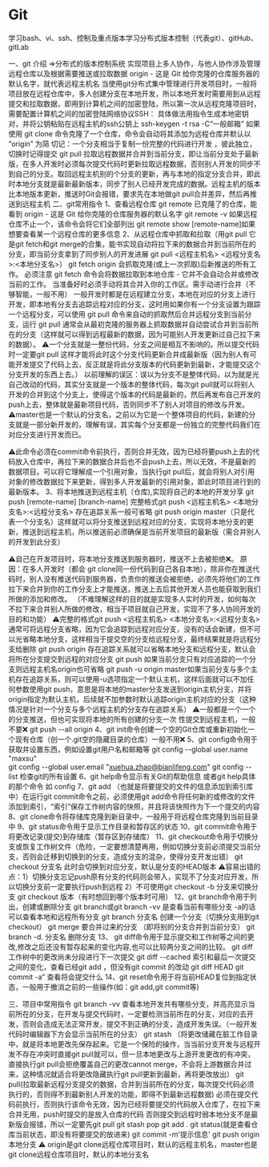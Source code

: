 # Git
学习bash、vi、ssh、控制及重点版本学习分布式版本控制（代表git）、gitHub、gitLab


一、git 介绍  =>分布式的版本控制系统
实现项目上多人协作，与他人协作涉及管理远程仓库以及根据需要推送或拉取数据
origin - 这是 Git 给你克隆的仓库服务器的默认名字，就代表远程主机名
当使用git分布式集中管理进行开发项目时，一般将项目放在远程仓库中，多人创建分支在本地开发，所以本地开发时需要用到从远程提交和拉取数据，即用到计算机之间的加密登陆，所以第一次从远程克隆项目时，需要配置计算机之间的加密登陆网络协议SSH：
具体做法用指令生成本地密钥对，并将公钥粘贴在远程主机的ssh公钥上 ssh-keygen -t rsa -C“一般邮箱”
如果使用 git clone 命令克隆了一个仓库，命令会自动将其添加为远程仓库并默认以 “origin” 为简
切记：一个分支相当于复制一份完整的代码进行开发 ，彼此独立，切换时记得提交
git pull 拉取远程数据并合并到当前分支，即让当前分支处于最新版，在多人开发时必须每次提交代码时更新拉取远程数据，否则别人开发的同步不到自己的分支。取回远程主机别的个分支的更新，再与本地的指定分支合并，即此时本地分支就是最新最新版本，同步了别人已经开发完成的数据。远程主机的版本比本地版本更新，推送时Git会报错，要求先在本地做git pull合并差异，然后再推送到远程主机
二、git常用指令
1、查看远程仓库
git remote  已克隆了的仓库，能看到 origin - 这是 Git 给你克隆的仓库服务器的默认名字
git remote -v  如果远程仓库不止一个，该命令会将它们全部列出
git remote show [remote-name]如果想要查看某一个远程仓库的更多信息
2、从远程仓库中抓取和拉取（用git pull  它是git fetch和git merge的合集，能书实现自动将拉下来的数据合并到当前所在的分支，即当前分支拿到了同步别人的开发进展 git pull <远程主机名> <远程分支名>:<本地分支名>）
git fetch origin 会抓取克隆(或上一次抓取)后新推送的所有工作。 必须注意 git fetch 命令会将数据拉取到本地仓库 - 它并不会自动合并或修改当前的工作。 当准备好时必须手动将其合并入你的工作区。需手动进行合并（不够智能，一般不用）
一般开发时都是在远程建立分支，本地在对应的分支上进行开发，即本地有分支去追踪远程对应的分支，这时用如果你有一个分支设置为跟踪一个远程分支，可以使用 git pull 命令来自动的抓取然后合并远程分支到当前分支，运行 git pull 通常会从最初克隆的服务器上抓取数据并自动尝试合并到当前所在的分支（这样就可以得到远程最新的数据，因为可能别人开发更新过自己拉下来的数据）。
⚠️一个分支就是一整份代码，分支之间是相互不影响的。所以提交代码时一定要git pull 这样才能将此时这个分支代码更新合并成最新版（因为别人有可能开发提交了代码上去，反正就是将此分支版本的代码更新到最新，才能提交这个分支开发的东西上去。）    以前理解的误区：误以为分支不是整体代码，以为就是光自己改动的代码，其实分支就是一个版本的整体代码，每次git pull就可以将别人开发的合并到这个分支上，使得这个版本的代码是最新的，然后再发布自己开发的push上去，整体就是最新项目代码，否则同步不了别人对项目的修改与开发。
⚠️master也是一个默认的分支名，之前以为它是一个整体项目的代码，新建的分支就是一部分新开发的，理解有误，其实每个分支都是一份独立的完整代码我们在对应分支进行开发而已。

⚠️此命令必须在commit命令前执行，否则合并无效，因为已经将要push上去的代码放入仓库中，再拉下来的数据合并后也不会push上去，所以无效，不是最新的数据项目。可以将它理解成一个引用对象，当执行git pull后，就会将别人对引用对象的修改数据拉下来更新，得到多人开发最新的引用对象，即此时项目进行到的最新版本。
 3、将本地推送到远程主机（仓库),实现将自己的本地的开发分享  git push [remote-name] [branch-name]  完整格式git push <远程主机名> <本地分支名>:<远程分支名> 存在追踪关系一般可省略
git push origin master（只是代表一个分支名）这样就可以将分支推送到远程对应的分支，实现将本地分支的更新，推送到远程主机，所以推送前必须确保是当前开发项目的最新版（需合并别人的开发到此分支）

⚠️自己在开发项目时，将本地分支推送到服务器时，推送不上去被拒绝❌。
  原因：在多人开发时（都会 git clone同一份代码到自己各自本地），除非你在推送代码时，别人没有推送代码到服务器，负责你的推送会被拒绝，必须先将他们的工作拉下来合并到你的工作分支上才能推送，推送上去后其他开发人员也能获取到我们所做的添加和修改。
（不难理解这样的目的就是实现多人实时的开发，如何每次不拉下来合并别人所做的修改，相当于项目就自己开发，实现不了多人协同开发的目的和功能）
⚠️完整的格式git push <远程主机名> <本地分支名>:<远程分支名>
     通常可将远程分支省略，因为它会追踪到远程对应分支，没有的话会新建，但不可以光省略本地分支，这样相当于提交空的分支给远程分支，最终结果就是将远程分支给删除
git push origin 存在追踪关系就可以省略本地分支和远程分支，默认会将所在分支提交到远程的对应分支
git push 如果当前分支只有对应追踪的一个分支则远程主机名origin也可省略
git push -u origin master如果当前分支与多个主机存在追踪关系，则可以使用-u选项指定一个默认主机，这样后面就可以不加任何参数使用git push，意思是将本地的master分支发送到origin主机分支，并将 origin指定为默认主机，后续就不加参数时默认追踪origin主机对应的分支（这种情况是针对一个分支与多个远程主机的分支存在追踪关系）
⚠️一般都是一个一个的分支推送，但也可实现将本地的所有创建的分支一次 性提交到远程主机，一般不要❌    git push --all origin
4、git init命令创建一个空的Git仓库或重新初始化一个现有仓库（创一个.git空的隐藏目录的仓库）一般不用❌
5、git config命令用于获取并设置东西，例如设置git用户名和邮箱等
        git config --global user.name "maxsu"            
        git config --global user.email "xuehua.zhao@bianlifeng.com"
        git config --list     检查git的所有设置
6、git help命令显示有关Git的帮助信息
    或者git  help具体的那个命令 如 config
7、git add （也就是将要提交的文件的信息添加到索引库中）在运行git commit命令之前，必须使用git add命令将任何新的或修改的文件添加到索引，“索引”保存工作树内容的快照，并且将该快照作为下一个提交的内容
8、git clone命令将存储库克隆到新目录中，一般用于将远程仓库克隆到当前目录中
9、git status命令用于显示工作目录和暂存区的状态
10、git commit命令用于将更改记录(提交)到存储库（暂存区到存储库）
11、git checkout命令用于切换分支或恢复工作树文件（危险，一定要想清楚再用，例如切换分支前必须提交当前分支，否则会迁移到切换到的分支，造成分支的混杂，使得分支开发出错）
        git checkout 分支名 此时会切换到对应分支，默认是分支的HEAD版本
        ⚠️容易出错的点：1）切换分支忘记push原有分支的代码则会带入，实现不了分支对应开发，所以切换分支前一定要执行push到远程  2）不可使用git checkout -b 分支来切换分支
        git checkout   版本（有时想回到哪个版本时可用）
12、git branch命令用于列出，创建或删除分支
         git branch或git branch -vv    是查看当前有哪些分支    -a的话可以查看本地和远程所有分支
         git branch  分支名        创建一个分支（切换分支用到git checkout）
         git  merge   要合并过来的分支        （即将别的分支合并到当前分支）
         git branch  -d. 分支名        删除分支
13、 git diff命令用于显示提交和工作树等之间的更改,修改之后还没有暂存起来的变化内容,也可以比较两分支之间的比较。
        git diff     工作树中的更改尚未分段进行下一次提交
        git diff --cached    索引和最后一次提交之间的变化，查看已经git add ，但没有git commit 的改动
        git diff HEAD 
    git commit -a” 查看将会提交什么
14、git reset命令用于将当前HEAD复位到指定状态，一般用于撤消之前的一些操作(如：git add,git commit等)
           
三、项目中常用指令
git branch -vv   查看本地开发共有哪些分支，并高亮显示当前所在的分支，在开发与提交代码时，一定要检测当前所在的分支，对应的去开发，否则会造成无法正常开发，提交不到正确的分支，造成开发失误。（一般开发代码时编辑器下方会显示当前所在的分支）
git stash （将更改储藏在脏工作目录中，就是将本地更改先保存起来。它是一个保险的操作，当当前分支开发与远程开发不存在冲突时直接git pull就可以，但一旦本地更改与上游开发更改的有冲突，直接执行git pull会拒绝覆盖自己的更改cannot merge，不会将上游数据合并过来，这种情况就适合将更改隐藏执行git pull更新到最新，再将更改放出）
git pull(拉取最新远程分支提交的数据，合并到当前所在的分支，每次提交代码必须执行的，否则得不到最新别人开发的功能，即得不到最新远程数据) 必须在提交代码前执行，否则执行该命令无效，因为已经将要提交的代码放入仓库了，在拉下来合并无用，push时提交的是放入仓库的代码   否则提交到远程时弱本地分支不是最新版会报错，所以一定要先git pull
git stash pop
git add .
git status(就是查看仓库当前状态，即没有将要提交的放进来)
git commit -m'提示信息'
git push origin 本地分支
 ⚠️ origin是git clone远程仓库项目时，默认的远程主机名，master也是git clone远程仓库项目时，默认的本地分支名
